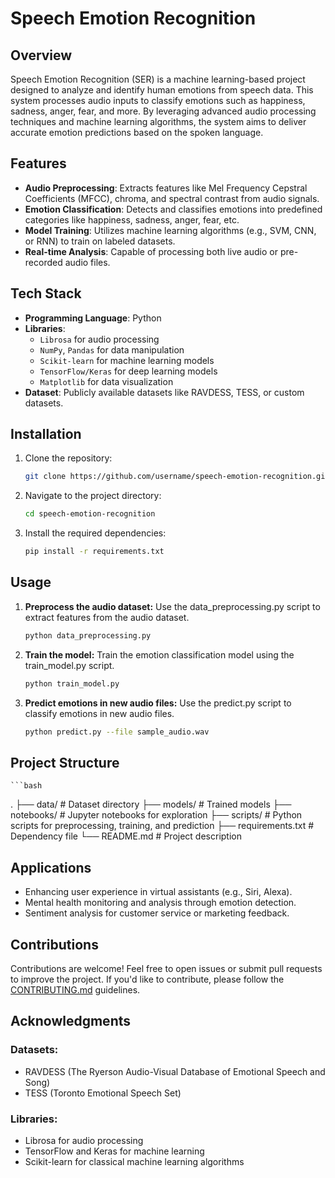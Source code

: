 # Speech Emotion Recognition

## Overview

Speech Emotion Recognition (SER) is a machine learning-based project designed to analyze and identify human emotions from speech data. This system processes audio inputs to classify emotions such as happiness, sadness, anger, fear, and more. By leveraging advanced audio processing techniques and machine learning algorithms, the system aims to deliver accurate emotion predictions based on the spoken language.

## Features

- **Audio Preprocessing**: Extracts features like Mel Frequency Cepstral Coefficients (MFCC), chroma, and spectral contrast from audio signals.
- **Emotion Classification**: Detects and classifies emotions into predefined categories like happiness, sadness, anger, fear, etc.
- **Model Training**: Utilizes machine learning algorithms (e.g., SVM, CNN, or RNN) to train on labeled datasets.
- **Real-time Analysis**: Capable of processing both live audio or pre-recorded audio files.

## Tech Stack

- **Programming Language**: Python
- **Libraries**: 
  - `Librosa` for audio processing
  - `NumPy`, `Pandas` for data manipulation
  - `Scikit-learn` for machine learning models
  - `TensorFlow/Keras` for deep learning models
  - `Matplotlib` for data visualization
- **Dataset**: Publicly available datasets like RAVDESS, TESS, or custom datasets.

## Installation

1. Clone the repository:
   ```bash
   git clone https://github.com/username/speech-emotion-recognition.git
2. Navigate to the project directory:
   ```bash
   cd speech-emotion-recognition
3. Install the required dependencies:
   ```bash
   pip install -r requirements.txt


## Usage

1. **Preprocess the audio dataset:** Use the data_preprocessing.py script to extract features from the audio dataset.
   ```bash
   python data_preprocessing.py
2. **Train the model:** Train the emotion classification model using the train_model.py script.
   ```bash
   python train_model.py
3. **Predict emotions in new audio files:** Use the predict.py script to classify emotions in new audio files.
   ```bash
   python predict.py --file sample_audio.wav


## Project Structure

    ```bash
   .
   ├── data/                   # Dataset directory
   ├── models/                 # Trained models
   ├── notebooks/              # Jupyter notebooks for exploration
   ├── scripts/                # Python scripts for preprocessing, training, and prediction
   ├── requirements.txt        # Dependency file
   └── README.md               # Project description


## Applications
- Enhancing user experience in virtual assistants (e.g., Siri, Alexa).
- Mental health monitoring and analysis through emotion detection.
- Sentiment analysis for customer service or marketing feedback.

## Contributions
Contributions are welcome! Feel free to open issues or submit pull requests to improve the project. If you'd like to contribute, please follow the [CONTRIBUTING.md](CONTRIBUTING.md) guidelines.

## Acknowledgments

### Datasets:
- RAVDESS (The Ryerson Audio-Visual Database of Emotional Speech and Song)
- TESS (Toronto Emotional Speech Set)

### Libraries:
- Librosa for audio processing
- TensorFlow and Keras for machine learning
- Scikit-learn for classical machine learning algorithms



















